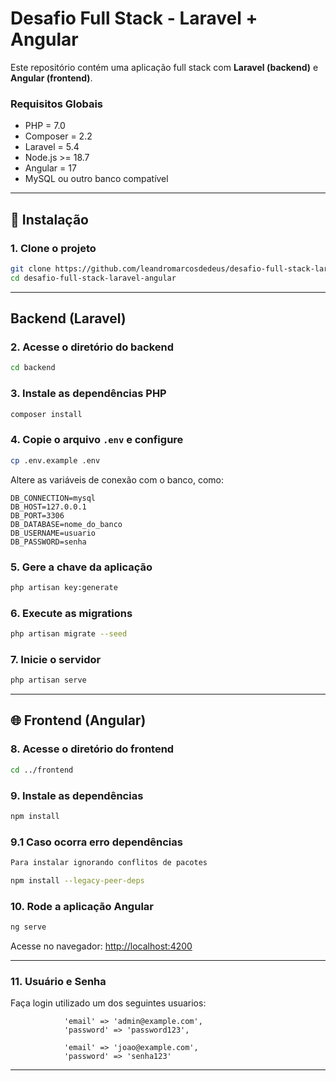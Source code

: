 # Desafio Full Stack - Laravel + Angular

Este repositório contém uma aplicação full stack com **Laravel (backend)** e **Angular (frontend)**.

### Requisitos Globais

- PHP = 7.0
- Composer = 2.2
- Laravel = 5.4
- Node.js >= 18.7
- Angular = 17
- MySQL ou outro banco compatível

---

## 🔧 Instalação

### 1. Clone o projeto

```bash
git clone https://github.com/leandromarcosdedeus/desafio-full-stack-laravel-angular.git
cd desafio-full-stack-laravel-angular
```

---

## Backend (Laravel)

### 2. Acesse o diretório do backend

```bash
cd backend
```

### 3. Instale as dependências PHP

```bash
composer install
```

### 4. Copie o arquivo `.env` e configure

```bash
cp .env.example .env
```

Altere as variáveis de conexão com o banco, como:

```dotenv
DB_CONNECTION=mysql
DB_HOST=127.0.0.1
DB_PORT=3306
DB_DATABASE=nome_do_banco
DB_USERNAME=usuario
DB_PASSWORD=senha
```

### 5. Gere a chave da aplicação

```bash
php artisan key:generate
```

### 6. Execute as migrations

```bash
php artisan migrate --seed
```

### 7. Inicie o servidor

```bash
php artisan serve
```

---

## 🌐 Frontend (Angular)

### 8. Acesse o diretório do frontend

```bash
cd ../frontend
```

### 9. Instale as dependências

```bash
npm install
```

### 9.1 Caso ocorra erro dependências

```bash
Para instalar ignorando conflitos de pacotes

npm install --legacy-peer-deps
```

### 10. Rode a aplicação Angular

```bash
ng serve
```

Acesse no navegador: [http://localhost:4200](http://localhost:4200)

---

### 11. Usuário e Senha

Faça login utilizado um dos seguintes usuarios:

                'email' => 'admin@example.com',
                'password' => 'password123', 

                'email' => 'joao@example.com',
                'password' => 'senha123'
---

